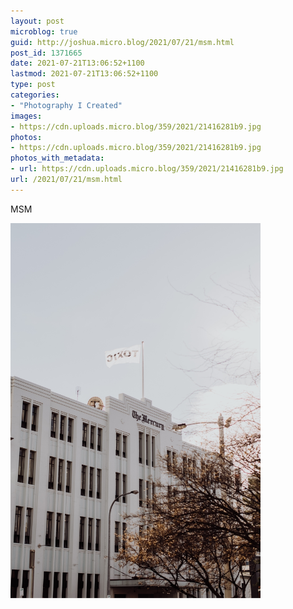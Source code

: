 ```yaml
---
layout: post
microblog: true
guid: http://joshua.micro.blog/2021/07/21/msm.html
post_id: 1371665
date: 2021-07-21T13:06:52+1100
lastmod: 2021-07-21T13:06:52+1100
type: post
categories:
- "Photography I Created"
images:
- https://cdn.uploads.micro.blog/359/2021/21416281b9.jpg
photos:
- https://cdn.uploads.micro.blog/359/2021/21416281b9.jpg
photos_with_metadata:
- url: https://cdn.uploads.micro.blog/359/2021/21416281b9.jpg
url: /2021/07/21/msm.html
---
```

MSM

<img src="uploads/2021/21416281b9.jpg" width="400" height="600" alt="" />
